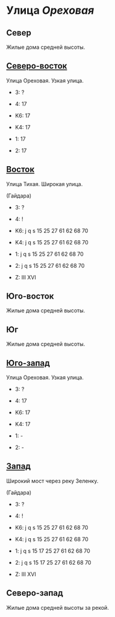 # Улица *Ореховая*

## Север

Жилые дома средней высоты.

## [Северо-восток](./10540080.md)

Улица Ореховая.
Узкая улица.

* 3:    ?
* 4:    17

* K6:   17
* K4:   17
* 1:    17
* 2:    17

## [Восток](./10555092.md)

Улица Тихая.
Широкая улица.

(Гайдара)

* 3:    ?
* 4:    !

* K6:   j   q   s
        15  25  27  61  62  68  70
* K4:   j   q   s
        15  25  27  61  62  68  70
* 1:    j   q   s
        15  25  27  61  62  68  70
* 2:    j   q   s
        15  25  27  61  62  68  70

* Z:    III XVI

## Юго-восток

Жилые дома средней высоты.

## Юг

Жилые дома средней высоты.

## [Юго-запад](./10535095.md)

Улица Ореховая.
Узкая улица.

* 3:    ?
* 4:    17

* K6:   17
* K4:   17
* 1:    -
* 2:    -

## [Запад](./10515090.md)

Широкий мост через реку Зеленку.

(Гайдара)

* 3:    ?
* 4:    !

* K6:   j   q   s
        15  25  27  61  62  68  70
* K4:   j   q   s
        15  25  27  61  62  68  70
* 1:    j   q   s
        15  17  25  27  61  62  68  70
* 2:    j   q   s
        15  17  25  27  61  62  68  70

* Z:    III XVI

## Северо-запад

Жилые дома средней высоты за рекой.
